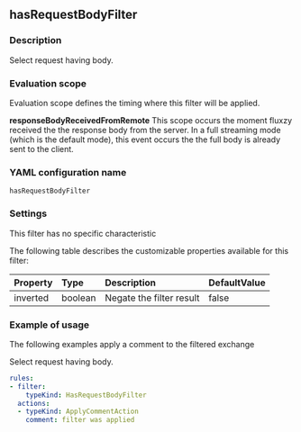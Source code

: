 ## hasRequestBodyFilter

### Description

Select request having body.

### Evaluation scope

Evaluation scope defines the timing where this filter will be applied. 

**responseBodyReceivedFromRemote** This scope occurs the moment fluxzy received the the response body from the server. In a full streaming mode (which is the default mode), this event occurs the the full body is already sent to the client.

### YAML configuration name

    hasRequestBodyFilter

### Settings

This filter has no specific characteristic

The following table describes the customizable properties available for this filter: 

| Property | Type | Description | DefaultValue |
| :------- | :------- | :------- | -------- |
| inverted | boolean | Negate the filter result | false |

### Example of usage

The following examples apply a comment to the filtered exchange

Select request having body.

```yaml
rules:
- filter:
    typeKind: HasRequestBodyFilter
  actions:
  - typeKind: ApplyCommentAction
    comment: filter was applied
```



